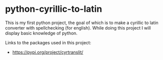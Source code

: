 # python-cyrillic-to-latin
This is my first python project, the goal of
which is to make a cyrillic to latin converter
with spellchecking (for english). While doing
this project I will display basic knowledge of 
python.

Links to the packages used in this project:
- https://pypi.org/project/cyrtranslit/

